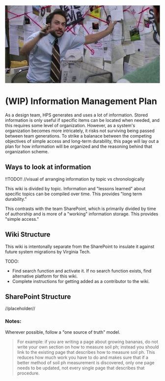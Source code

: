 ![Pepe Silvia conspiracy board](Charlies-Pepe-Silvia-conspiracy-in-Its-Always-Sunny-1919213752.jpg)

# (WIP) Information Management Plan

As a design team, HPS generates and uses a lot of information. Stored information is only useful if specific items can be located when needed, and this requires some level of organization. However, as a system's organization becomes more intricately, it risks not surviving being passed between team generations. To strike a balanace between the competing objectives of simple access and long-term durability, this page will lay out a plan for how information will be organized and the reasoning behind that organization scheme.

## Ways to look at information

!!TODO!! //visual of arranging information by topic vs chronologically

This wiki is divided by topic. Information and "lessons learned" about specific topics can be compiled over time. This provides "long term durability."

This contrasts with the team SharePoint, which is primarily divided by time of authorship and is more of a "working" information storage. This provides "simple access."

## Wiki Structure
This wiki is intentonally separate from the SharePoint to insulate it against future system migrations by Virginia Tech.

TODO:
- Find search function and activate it. If no search function exists, find alternative platform for this wiki.
- Complete instructions for getting added as a contributor to the wiki.

## SharePoint Structure
//placeholder//

### Notes:
Wherever possible, follow a "one source of truth" model. 
>For example: if you are writing a page about growing bananas, do not write your own section on how to measure soil ph; instead you should link to the existing page that describes how to measure soil ph. This reduces how much work you have to do and makes sure that if a better method of soil ph measurement is discovered, only one page needs to be updated, not every single page that describes that procedure.